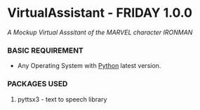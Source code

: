 # VirtualAssistant - FRIDAY 1.0.0

*A Mockup Virtual Asssitant of the MARVEL character IRONMAN*

### BASIC REQUIREMENT
  - Any Operating System with [Python](https://www.python.org/downloads/) latest version.

### PACKAGES USED
  1. pyttsx3 - text to speech library
